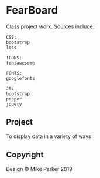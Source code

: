 # FearBoard

Class project work. Sources include:
    
    CSS:
    bootstrap
    less

    ICONS:
    fontawesome

    FONTS:
    googlefonts

    JS:
    bootstrap
    popper
    jquery

## Project

To display data in a variety of ways

## Copyright

Design © Mike Parker 2019
